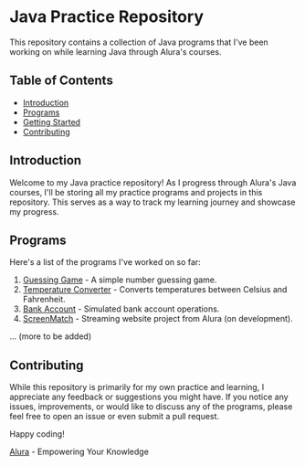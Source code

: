 # Java Practice Repository

This repository contains a collection of Java programs that I've been working on while learning Java through Alura's courses.

## Table of Contents

- [Introduction](#introduction)
- [Programs](#programs)
- [Getting Started](#getting-started)
- [Contributing](#contributing)

## Introduction

Welcome to my Java practice repository! As I progress through Alura's Java courses, I'll be storing all my practice programs and projects in this repository. This serves as a way to track my learning journey and showcase my progress.

## Programs

Here's a list of the programs I've worked on so far:

1. [Guessing Game](Java/Project_B/src/exercise/advinhacao.java) - A simple number guessing game.
2. [Temperature Converter](Java/Project_B/src/exercise/temperatura.java) - Converts temperatures between Celsius and Fahrenheit.
3. [Bank Account](Java/Project_B/src/exercise/ContaBancaria.java) - Simulated bank account operations.
4. [ScreenMatch](Java/ScreenMatch/src/Main.java) - Streaming website project from Alura (on development).

... (more to be added)

## Contributing

While this repository is primarily for my own practice and learning, I appreciate any feedback or suggestions you might have. If you notice any issues, improvements, or would like to discuss any of the programs, please feel free to open an issue or even submit a pull request.

Happy coding!

[Alura](https://www.alura.com.br) - Empowering Your Knowledge
